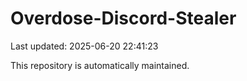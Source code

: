 # Overdose-Discord-Stealer

Last updated: 2025-06-20 22:41:23

This repository is automatically maintained.
